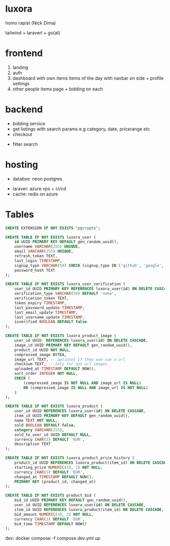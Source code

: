 # luxora

homo rapist (Nick Dima)

tailwind + laraverl + go(at)

# frontend

1. landing
2. auth
3. dashboard with own items items of the day with navbar on side + profile settings
4. other people items page + bidding on each

# backend
<!-- - user profiles -->
- bidding service
- get listings with search params e.g category, date, pricerange etc
- checkout
<!-- - add/remove items to sell  -->
- filter search

# hosting

- databse: neon postgres
<!-- - backend: azure vps + ci/cd -->
- laraver: azure vps + ci/cd
- cache: redis on azure
<!-- - images: base64 in (maybe seperate) db -->

# Tables

```sql
CREATE EXTENSION IF NOT EXISTS "pgcrypto";

CREATE TABLE IF NOT EXISTS luxora_user (
    id UUID PRIMARY KEY DEFAULT gen_random_uuid(),
    username VARCHAR(255) UNIQUE,
    email VARCHAR(255) UNIQUE,
    refresh_token TEXT,
    last_login TIMESTAMP,
    signup_type VARCHAR(50) CHECK (signup_type IN ('github', 'google', 'plain')),
    password_hash TEXT
);

CREATE TABLE IF NOT EXISTS luxora_user_verification (
    user_id UUID PRIMARY KEY REFERENCES luxora_user(id) ON DELETE CASCADE,
    verification_type VARCHAR(50) DEFAULT 'none',
    verification_token TEXT,
    token_expiry TIMESTAMP,
    last_password_update TIMESTAMP,
    last_email_update TIMESTAMP,
    last_username_update TIMESTAMP,
    isverified BOOLEAN DEFAULT false
);

CREATE TABLE IF NOT EXISTS luxora_product_image (
    user_id UUID  REFERENCES luxora_user(id) ON DELETE CASCADE,
    image_id UUID PRIMARY KEY DEFAULT gen_random_uuid(),
    product_id UUID NOT NULL,
    compressed_image BYTEA,
    image_url TEXT, -- optional if they wan use a url
    checksum TEXT, -- only for non url images
    uploaded_at TIMESTAMP DEFAULT NOW(),
    sort_order INTEGER NOT NULL,
    CHECK (
        (compressed_image IS NOT NULL AND image_url IS NULL)
        OR (compressed_image IS NULL AND image_url IS NOT NULL)
    )
);

CREATE TABLE IF NOT EXISTS luxora_product (
    user_id UUID REFERENCES luxora_user(id) ON DELETE CASCADE,
    item_id UUID PRIMARY KEY DEFAULT gen_random_uuid(),
    name TEXT NOT NULL,
    sold BOOLEAN DEFAULT false,
    category VARCHAR(255),
    sold_to_user_id UUID DEFAULT NULL, 
    currency CHAR(3) DEFAULT 'EUR',
    description TEXT
);

CREATE TABLE IF NOT EXISTS luxora_product_price_history (
    product_id UUID REFERENCES luxora_product(item_id) ON DELETE CASCADE UNIQUE,
    starting_price NUMERIC(10, 2) NOT NULL,
    currency CHAR(3) DEFAULT 'EUR',
    changed_at TIMESTAMP DEFAULT NOW(),
    PRIMARY KEY (product_id, changed_at)
);

CREATE TABLE IF NOT EXISTS product_bid (
    bid_id UUID PRIMARY KEY DEFAULT gen_random_uuid(),
    user_id UUID REFERENCES luxora_user(id) ON DELETE CASCADE,
    item_id UUID REFERENCES luxora_product(item_id) ON DELETE CASCADE,
    bid_amount NUMERIC(10, 2) NOT NULL,
    currency CHAR(3) DEFAULT 'EUR',
    bid_time TIMESTAMP DEFAULT NOW()
);
```


dev: docker compose -f compose.dev.yml up
